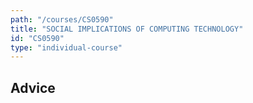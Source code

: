 ```yaml
---
path: "/courses/CS0590"
title: "SOCIAL IMPLICATIONS OF COMPUTING TECHNOLOGY"
id: "CS0590"
type: "individual-course"
---
```


## Advice

